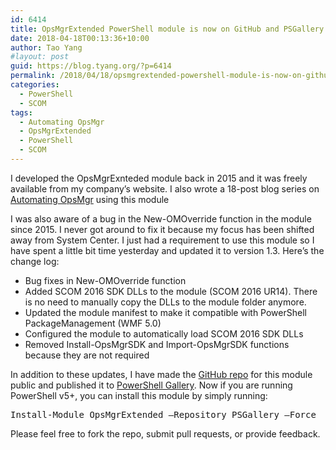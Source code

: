 ```yaml
---
id: 6414
title: OpsMgrExtended PowerShell module is now on GitHub and PSGallery
date: 2018-04-18T00:13:36+10:00
author: Tao Yang
#layout: post
guid: https://blog.tyang.org/?p=6414
permalink: /2018/04/18/opsmgrextended-powershell-module-is-now-on-github-and-psgallery/
categories:
  - PowerShell
  - SCOM
tags:
  - Automating OpsMgr
  - OpsMgrExtended
  - PowerShell
  - SCOM
---
```

I developed the OpsMgrExnteded module back in 2015 and it was freely available from my company’s website. I also wrote a 18-post blog series on <a href="https://blog.tyang.org/tag/automating-opsmgr/" target="_blank" rel="noopener">Automating OpsMgr</a> using this module

I was also aware of a bug in the New-OMOverride function in the module since 2015. I never got around to fix it because my focus has been shifted away from System Center. I just had a requirement to use this module so I have spent a little bit time yesterday and updated it to version 1.3. Here’s the change log:
<ul>
 	<li>Bug fixes in New-OMOverride function</li>
 	<li>Added SCOM 2016 SDK DLLs to the module (SCOM 2016 UR14). There is no need to manually copy the DLLs to the module folder anymore.</li>
 	<li>Updated the module manifest to make it compatible with PowerShell PackageManagement (WMF 5.0)</li>
 	<li>Configured the module to automatically load SCOM 2016 SDK DLLs</li>
 	<li>Removed Install-OpsMgrSDK and Import-OpsMgrSDK functions because they are not required</li>
</ul>
In addition to these updates, I have made the <a href="https://github.com/tyconsulting/OpsMgrExtended-PS-Module" target="_blank" rel="noopener">GitHub repo</a> for this module public and published it to <a href="https://www.powershellgallery.com/packages/OpsMgrExtended" target="_blank" rel="noopener">PowerShell Gallery</a>. Now if you are running PowerShell v5+, you can install this module by simply running:
<pre language='PowerShell'>
Install-Module OpsMgrExtended –Repository PSGallery –Force
</pre>
Please feel free to fork the repo, submit pull requests, or provide feedback.